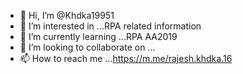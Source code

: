 - 👋 Hi, I’m @Khdka19951
- 👀 I’m interested in ...RPA related information
- 🌱 I’m currently learning ...RPA AA2019
- 💞️ I’m looking to collaborate on ... 
- 📫 How to reach me ...https://m.me/rajesh.khdka.16
<!---
Khdka19951/Khdka19951 is a ✨ special ✨ repository because its `README.md` (this file) appears on your GitHub profile.
You can click the Preview link to take a look at your changes.
--->

